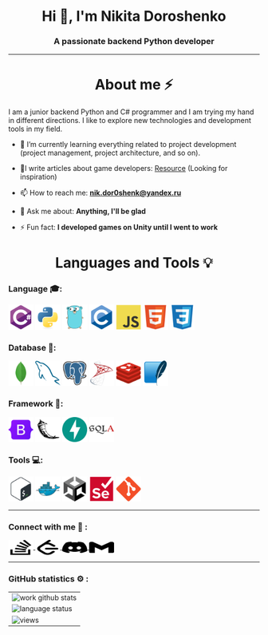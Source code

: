 <h1 align="center">Hi 👋, I'm Nikita Doroshenko</h1>
<h3 align="center">A passionate backend Python developer</h3>


<hr>
<h1 align="center">About me ⚡ </h1>

I am a junior backend Python and C# programmer and I am trying my hand in different directions. I like to explore new technologies and development tools in my field.

- 🌱 I’m currently learning everything related to project development (project management, project architecture, and so on).

- 📝I write articles about game developers: [Resource](https://dzen.ru/forgottenteamstudio) (Looking for inspiration)

- 📫 How to reach me: **nik.dor0shenk@yandex.ru**

- 💬 Ask me about: **Anything, I'll be glad** 

- ⚡ Fun fact: **I developed games on Unity until I went to work**

<h1 align="center">Languages and Tools 💡</h1>
<h3>Language 🎓:</h3>
<p alige="center">
    <img src="Resources/Language/csharp-original.svg" alt="csharp" width="50" height="50"/> 
    <img src="Resources/Language/python-original.svg" alt="python" width="50" height="50"/> 
    <img src="Resources/Language/go-original.svg" alt=go width="50"
    height="50">
    <img src="Resources/Language/c-original.svg" alt="c" width="50" height="50"/>
    <img src="Resources/Language/javascript-original.svg" alt="javascript" width="50" height="50"/> 
    <img src="Resources/Language/html5-original.svg" alt="html5" width="50" height="50"/>
    <img src="Resources/Language/css3-original.svg" alt="css3" width="50" height="50"/>
</p>

<h3>Database 💽:</h3>
<p>
    <img src="Resources/Database/mongodb-original.svg" alt="mongodb" width="50" height="50"/>
    <img src="Resources/Database/mysql-original.svg" alt="mysql" width="50" height="50"/> 
    <img src="Resources/Database/postgresql-original.svg" alt="postgresql" width="50" height="50"/> 
    <img src="Resources/Database/microsoftsqlserver-original.svg" alt="mssql" width="50" height="50"/> 
    <img src="Resources/Database/redis-original.svg" alt="redis" width="50" height="50"/> 
    <img src="Resources/Database/sqlite-original.svg" alt="sqlite" width="50" height="50"/>
</p>

<h3>Framework 📓:</h3>
<p>
    <img src="Resources/Framework/bootstrap-original.svg" alt="bootstrap" width="50" height="50"/>  
    <img src="Resources/Framework/flask-original.svg" alt="flask" width="50" height="50"/> 
    <img src="Resources/Framework/fastapi-original.svg" alt="fastAPI" width="50" height="50"/> 
    <img src="Resources/Framework/sqlalchemy-original.svg" alt="SQLAlchemy" width="50" height="50"/> 
</p>
    
<h3>Tools 💻:</h3>
<p>
    <img src="Resources/Tools/bash-original.svg" alt="bash" width="50" height="50"/>
    <img src="Resources/Tools/docker-original.svg" alt="docker" width="50" height="50"/> 
    <img src="Resources/Tools/unity-original.svg" alt="unity" width="50" height="50"/>
    <img src="Resources/Tools/selenium-original.svg" alt="selenium" width="50" height="50"> 
    <img src="Resources/Tools/git-original.svg" alt="git" width="50" height="50"/> 
</p>

<hr>

<h3 align="left">Connect with me 🤝 :</h3>
<p align="left">
    <a href="https://stackoverflow.com/users/27016375" target="blank">
        <img align="center" src="Resources/Networks/stackoverflow.svg" alt="123" height="30" width="50" />
    </a>
    <a href="https://www.leetcode.com/nikitads01" target="blank">
        <img align="center" src="Resources/Networks/leetcode.svg" alt="tetet" height="30" width="50" />
    </a>
    <a href="https://discord.com/users/523490508672526337" target="blank">
        <img align="center" src="Resources/Networks/discord.svg" alt="1234" height="30" width="50" />
    </a>
    <a href="mailto:nik.dor0shenk@yandex.ru">
        <img align="center" src="Resources/Networks/gmail.svg" alt="1234" height="30" width="50" />
    </a>
</p>

<hr>

<h3 align="left">GitHub statistics ⚙️ :</h3>
 <table>
  <tr>
    <td>
        <img src="https://github-readme-stats.vercel.app/api?username=NikitaDS01&show_icons=true&count_private=true&hide_border=true&theme=vision-friendly-dark"" alt="work github stats" />
    </td>
  </tr>
  <tr>
    <td>
        <img src="https://github-readme-stats.vercel.app/api/top-langs/?username=NikitaDS01&theme=vision-friendly-dark&layout=compact" alt="language status">
    </td>
  </tr>
  <tr>
    <td>
        <img src="https://komarev.com/ghpvc/?username=NikitaDS01&color=ff69b4&style=for-the-badge" alt="views">
    </td>
  </tr>
</table> 